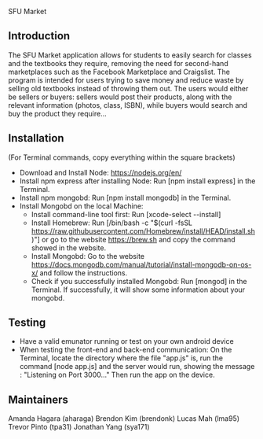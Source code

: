 SFU Market

Introduction
------------------------------------
The SFU Market application allows for students to easily search for classes and the textbooks they require, removing the need for second-hand marketplaces such as the Facebook Marketplace and Craigslist. The program is intended for users trying to save money and reduce waste by selling old textbooks instead of throwing them out. The users would either be sellers or buyers: sellers would post their products, along with the relevant information (photos, class, ISBN), while buyers would search and buy the product they require...

Installation 
------------------------------------
(For Terminal commands, copy everything within the square brackets)
- Download and Install Node: https://nodejs.org/en/ 
- Install npm express after installing Node: Run [npm install express] in the Terminal. 
- Install npm mongobd: Run [npm install mongodb] in the Terminal. 
- Install Mongobd on the local Machine: 
    - Install command-line tool first: Run [xcode-select --install]
    - Install Homebrew: Run [/bin/bash -c "$(curl -fsSL https://raw.githubusercontent.com/Homebrew/install/HEAD/install.sh)"]
        or go to the website https://brew.sh and copy the command showed in the website.
    - Install Mongobd: Go to the website https://docs.mongodb.com/manual/tutorial/install-mongodb-on-os-x/ and follow the instructions.
    - Check if you successfully installed Mongobd: Run [mongod] in the Terminal. If successfully, it will show some information 
        about your mongobd.

Testing
------------------------------------
- Have a valid emunator running or test on your own android device
- When testing the front-end and back-end communication: On the Terminal, locate the directory where the file "app.js" is, 
        run the command [node app.js] and the server would run, showing the message : "Listening on Port 3000..."
        Then run the app on the device. 


Maintainers
------------------------------------
Amanda Hagara (aharaga)
Brendon Kim (brendonk)
Lucas Mah (lma95)
Trevor Pinto (tpa31)
Jonathan Yang (sya171)
 
